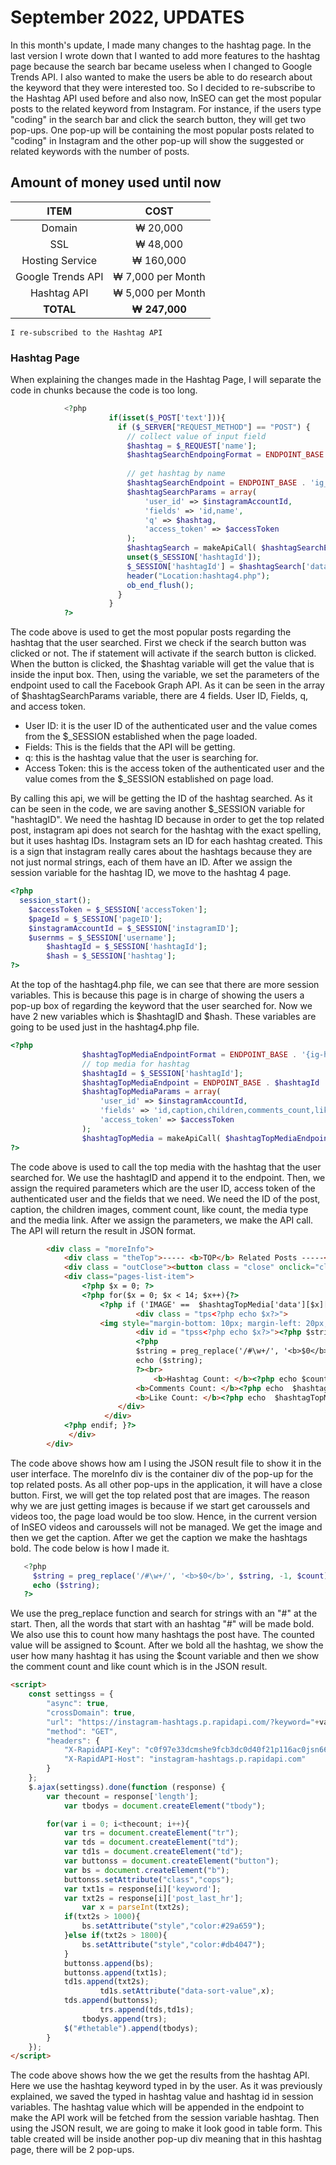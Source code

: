 <h1>September 2022, UPDATES</h1>
In this month's update, I made many changes to the hashtag page. In the last version I wrote down that I wanted to add more features to the hashtag page because the search bar became useless when I changed to Google Trends API. I also wanted to make the users be able to do research about the keyword that they were interested too. So I decided to re-subscribe to the Hashtag API used before and also now, InSEO can get the most popular posts to the related keyword from Instagram. For instance, if the users type "coding" in the search bar and click the search button, they will get two pop-ups. One pop-up will be containing the most popular posts related to "coding" in Instagram and the other pop-up will show the suggested or related keywords with the number of posts.

<h2>Amount of money used until now</h2>

| ITEM | COST |
|  :---: |  :---: |
| Domain  | ₩ 20,000  |
| SSL  | ₩ 48,000  |
| Hosting Service  | ₩ 160,000  |
| Google Trends API  | ₩ 7,000 per Month  |
| Hashtag API  | ₩ 5,000 per Month  |
| **TOTAL**  | **₩ 247,000**  |

	I re-subscribed to the Hashtag API

<h3>Hashtag Page</h3>
When explaining the changes made in the Hashtag Page, I will separate the code in chunks because the code is too long.

```php
            <?php
                      if(isset($_POST['text'])){
                        if ($_SERVER["REQUEST_METHOD"] == "POST") {
                          // collect value of input field
                          $hashtag = $_REQUEST['name'];
                          $hashtagSearchEndpoingFormat = ENDPOINT_BASE . 'ig_hashtag_search?user_id={user-id}&q={hashtag-name}&fields=id,name';
            
                          // get hashtag by name
                          $hashtagSearchEndpoint = ENDPOINT_BASE . 'ig_hashtag_search';
                          $hashtagSearchParams = array(
                              'user_id' => $instagramAccountId,
                              'fields' => 'id,name',
                              'q' => $hashtag,
                              'access_token' => $accessToken
                          );
                          $hashtagSearch = makeApiCall( $hashtagSearchEndpoint, 'GET', $hashtagSearchParams );
                          unset($_SESSION['hashtagId']);
                          $_SESSION['hashtagId'] = $hashtagSearch['data'][0]['id'];
                          header("Location:hashtag4.php");
                          ob_end_flush(); 
                        }
                      }
            ?>
```
The code above is used to get the most popular posts regarding the hashtag that the user searched. First we check if the search button was clicked or not. The if statement will activate if the search button is clicked. When the button is clicked, the $hashtag variable will get the value that is inside the input box. Then, using the variable, we set the parameters of the endpoint used to call the Facebook Graph API. As it can be seen in the array of $hashtagSearchParams variable, there are 4 fields. User ID, Fields, q, and access token.

- User ID: it is the user ID of the authenticated user and the value comes from the $_SESSION established when the page loaded.
- Fields: This is the fields that the API will be getting.
- q: this is the hashtag value that the user is searching for.
- Access Token: this is the access token of the authenticated user and the value comes from the $_SESSION established on page load.

By calling this api, we will be getting the ID of the hashtag searched. As it can be seen in the code, we are saving another $_SESSION variable for "hashtagID". We need the hashtag ID because in order to get the top related post, instagram api does not search for the hashtag with the exact spelling, but it uses hashtag IDs. Instagram sets an ID for each hashtag created. This is a sign that instagram really cares about the hashtags because they are not just normal strings, each of them have an ID. After we assign the session variable for the hashtag ID, we move to the hashtag 4 page.

```php
<?php
  session_start();
	$accessToken = $_SESSION['accessToken'];
	$pageId = $_SESSION['pageID'];
	$instagramAccountId = $_SESSION['instagramID'];
	$usernms = $_SESSION['username'];
    	$hashtagId = $_SESSION['hashtagId'];
    	$hash = $_SESSION['hashtag'];
?>
```
At the top of the hashtag4.php file, we can see that there are more session variables. This is because this page is in charge of showing the users a pop-up box of regarding the keyword that the user searched for. Now we have 2 new variables which is $hashtagID and $hash. These variables are going to be used just in the hashtag4.php file.

```php
<?php
                $hashtagTopMediaEndpointFormat = ENDPOINT_BASE . '{ig-hashtag-id}/top_media?user_id={user-id}&fields=id,caption,comments_count,like_count,media_type{IMAGE},media_url,permalink';
                // top media for hashtag
                $hashtagId = $_SESSION['hashtagId'];
                $hashtagTopMediaEndpoint = ENDPOINT_BASE . $hashtagId . '/top_media';
                $hashtagTopMediaParams = array(
                    'user_id' => $instagramAccountId,
                    'fields' => 'id,caption,children,comments_count,like_count,media_type{IMAGE},media_url,permalink',
                    'access_token' => $accessToken
                );
                $hashtagTopMedia = makeApiCall( $hashtagTopMediaEndpoint, 'GET', $hashtagTopMediaParams );
?>
```
The code above is used to call the top media with the hashtag that the user searched for. We use the hashtagID and append it to the endpoint. Then, we assign the required parameters which are the user ID, access token of the authenticated user and the fields that we need. We need the ID of the post, caption, the children images, comment count, like count, the media type and the media link. After we assign the parameters, we make the API call. The API will return the result in JSON format.

```html
        <div class = "moreInfo">
            <div class = "theTop">----- <b>TOP</b> Related Posts -----</div>
            <div class = "outClose"><button class = "close" onclick="clickHandlers(event)">x</button></div>
            <div class="pages-list-item">
                <?php $x = 0; ?>
            	<?php for($x = 0; $x < 14; $x++){?>
                	<?php if ('IMAGE' ==  $hashtagTopMedia['data'][$x]['media_type']) : ?>
                    		<div class = "tps<?php echo $x?>">
					<img style="margin-bottom: 10px; margin-left: 20px; height:320px" src="<?php echo  $hashtagTopMedia['data'][$x]['media_url']; ?>" />
                    		<div id = "tpss<?php echo $x?>"><?php $string = $hashtagTopMedia['data'][$x]['caption']; ?>
                        	<?php
                        	$string = preg_replace('/#\w+/', '<b>$0</b>', $string, -1, $count);
                        	echo ($string);
                        	?><br>
                                <b>Hashtag Count: </b><?php echo $count?><br><br>
                    		<b>Comments Count: </b><?php echo  $hashtagTopMedia['data'][$x]['comments_count']; ?><br><br>
                    		<b>Like Count: </b><?php echo  $hashtagTopMedia['data'][$x]['like_count']; ?>
                   		</div>
                   	 </div>
			<?php endif; }?>
             </div>
        </div>
```
The code above shows how am I using the JSON result file to show it in the user interface. The moreInfo div is the container div of the pop-up for the top related posts. As all other pop-ups in the application, it will have a close button. First, we will get the top related post that are images. The reason why we are just getting images is because if we start get caroussels and videos too, the page load would be too slow. Hence, in the current version of InSEO videos and caroussels will not be managed. We get the image and then we get the caption. After we get the caption we make the hashtags bold. The code below is how I made it.

```php
   <?php
     $string = preg_replace('/#\w+/', '<b>$0</b>', $string, -1, $count);
     echo ($string);
   ?>
```
We use the preg_replace function and search for strings with an "#" at the start. Then, all the words that start with an hashtag "#" will be made bold. We also use this to count how many hashtags the post have. The counted value will be assigned to $count. After we bold all the hashtag, we show the user how many hashtag it has using the $count variable and then we show the comment count and like count which is in the JSON result.

```html
<script>
	const settingss = {
		"async": true,
		"crossDomain": true,
		"url": "https://instagram-hashtags.p.rapidapi.com/?keyword="+value,
		"method": "GET",
		"headers": {
			"X-RapidAPI-Key": "c0f97e33dcmshe9fcb3dc0d40f21p116ac0jsn66914a52595f",
			"X-RapidAPI-Host": "instagram-hashtags.p.rapidapi.com"
		}
	};
	$.ajax(settingss).done(function (response) {
		var thecount = response['length'];
           	var tbodys = document.createElement("tbody");

		for(var i = 0; i<thecount; i++){
			var trs = document.createElement("tr");
			var tds = document.createElement("td");
			var td1s = document.createElement("td");
			var buttonss = document.createElement("button");
			var bs = document.createElement("b");
			buttonss.setAttribute("class","cops");
			var txt1s = response[i]['keyword'];
			var txt2s = response[i]['post_last_hr'];
          		var x = parseInt(txt2s);
			if(txt2s > 1000){
				bs.setAttribute("style","color:#29a659");
			}else if(txt2s > 1800){
				bs.setAttribute("style","color:#db4047");
			}
			buttonss.append(bs);
			buttonss.append(txt1s);
			td1s.append(txt2s);
             		td1s.setAttribute("data-sort-value",x);
			tds.append(buttonss);
             		trs.append(tds,td1s);
           		tbodys.append(trs);
			$("#thetable").append(tbodys);
		}
	});
</script>
```
The code above shows how the we get the results from the hashtag API. Here we use the hashtag keyword typed in by the user. As it was previously explained, we saved the typed in hashtag value and hashtag id in session variables. The hashtag value which will be appended in the endpoint to make the API work will be fetched from the session variable hashtag. Then using the JSON result, we are going to make it look good in table form. This table created will be inside another pop-up div meaning that in this hashtag page, there will be 2 pop-ups.
